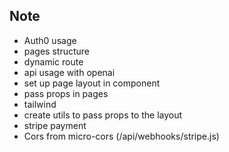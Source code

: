 ## Note

-   Auth0 usage
-   pages structure
-   dynamic route
-   api usage with openai
-   set up page layout in component
-   pass props in pages
-   tailwind
-   create utils to pass props to the layout
-   stripe payment
-   Cors from micro-cors (/api/webhooks/stripe.js)
